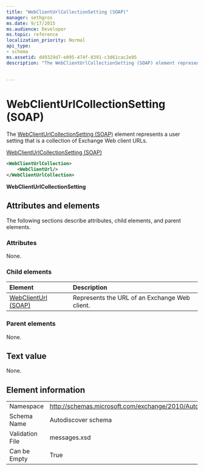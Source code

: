 ```yaml
---
title: "WebClientUrlCollectionSetting (SOAP)"
manager: sethgros
ms.date: 9/17/2015
ms.audience: Developer
ms.topic: reference
localization_priority: Normal
api_type:
- schema
ms.assetid: d49329d7-e095-474f-8391-c3d61cac2e95
description: "The WebClientUrlCollectionSetting (SOAP) element represents a user setting that is a collection of Exchange Web client URLs."
 
 
---
```


# WebClientUrlCollectionSetting (SOAP)

The [WebClientUrlCollectionSetting (SOAP)](webclienturlcollectionsetting-soap.md) element represents a user setting that is a collection of Exchange Web client URLs. 
  
[WebClientUrlCollectionSetting (SOAP)](webclienturlcollectionsetting-soap.md)
  
```XML
<WebClientUrlCollection>
    <WebClientUrl/>
</WebClientUrlCollection>
```

 **WebClientUrlCollectionSetting**
## Attributes and elements

The following sections describe attributes, child elements, and parent elements.
  
### Attributes

None.
  
### Child elements

|**Element**|**Description**|
|:-----|:-----|
|[WebClientUrl (SOAP)](webclienturl-soap.md) <br/> |Represents the URL of an Exchange Web client.  <br/> |
   
### Parent elements

None.
  
## Text value

None.
  
## Element information

|||
|:-----|:-----|
|Namespace  <br/> |http://schemas.microsoft.com/exchange/2010/Autodiscover  <br/> |
|Schema Name  <br/> |Autodiscover schema  <br/> |
|Validation File  <br/> |messages.xsd  <br/> |
|Can be Empty  <br/> |True  <br/> |
   

